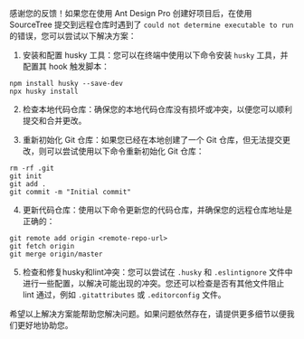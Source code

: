感谢您的反馈！如果您在使用 Ant Design Pro 创建好项目后，在使用 SourceTree 提交到远程仓库时遇到了 `could not determine executable to run` 的错误，您可以尝试以下解决方案：

1. 安装和配置 husky 工具：您可以在终端中使用以下命令安装 `husky` 工具，并配置其 hook 触发脚本：

```shell
npm install husky --save-dev
npx husky install
```

2. 检查本地代码仓库：确保您的本地代码仓库没有损坏或冲突，以便您可以顺利提交和合并更改。

3. 重新初始化 Git 仓库：如果您已经在本地创建了一个 Git 仓库，但无法提交更改，则可以尝试使用以下命令重新初始化 Git 仓库：

```shell
rm -rf .git
git init
git add .
git commit -m "Initial commit"
```

4. 更新代码仓库：使用以下命令更新您的代码仓库，并确保您的远程仓库地址是正确的：

```shell
git remote add origin <remote-repo-url>
git fetch origin
git merge origin/master
```

5. 检查和修复husky和lint冲突：您可以尝试在 `.husky` 和 `.eslintignore` 文件中进行一些配置，以解决可能出现的冲突。您还可以检查是否有其他文件阻止 lint 通过，例如 `.gitattributes` 或 `.editorconfig` 文件。

希望以上解决方案能帮助您解决问题。如果问题依然存在，请提供更多细节以便我们更好地协助您。
